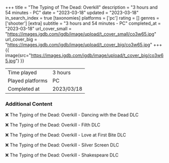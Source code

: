 +++
title = "The Typing of The Dead: Overkill"
description = "3 hours and 54 minutes - PC"
date = "2023-03-18"
updated = "2023-03-18"
in_search_index = true
[taxonomies]
platforms = ['pc']
rating = []
genres = ['shooter']
[extra]
subtitle = "3 hours and 54 minutes - PC"
completed_at = "2023-03-18"
url_cover_small = "https://images.igdb.com/igdb/image/upload/t_cover_small/co3w65.jpg"
url_cover_big = "https://images.igdb.com/igdb/image/upload/t_cover_big/co3w65.jpg"
+++
{{ image(src="https://images.igdb.com/igdb/image/upload/t_cover_big/co3w65.jpg") }}

|              |            |
| ------------ | ---------- |
| Time played  | 3 hours |
| Played platforms    | PC |
| Completed at | 2023/03/18 |



### Additional Content


❌ The Typing of the Dead: Overkill - Dancing with the Dead DLC

❌ The Typing of the Dead: Overkill - Filth DLC

❌ The Typing of the Dead: Overkill - Love at First Bite DLC

❌ The Typing of the Dead: Overkill - Silver Screen DLC

❌ The Typing of the Dead: Overkill - Shakespeare DLC
